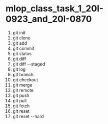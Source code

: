 # mlop_class_task_1_20I-0923_and_20I-0870
1. git init
2. git clone
3. git add
4. git commit
5. git status
6. git diff
7. git diff --staged
8. git log
9. git branch
10. git checkout
11. git merge
12. git remote
13. git push
14. git pull
15. git fetch
16. git reset
17. git reset --hard